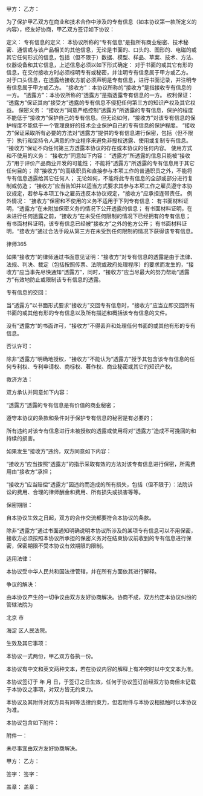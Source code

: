 
 甲方：
乙方： 


为了保护甲乙双方在商业和技术合作中涉及的专有信息（如本协议第一款所定义的内容），经友好协商，甲乙双方签订如下协议：


定义：
专有信息的定义：
本协议所称的“专有信息”是指所有商业秘密、技术秘密、通信或与该产品相关的其他信息，无论是书面的、口头的、图形的、电磁的或其它任何形式的信息，包括（但不限于）数据、模型、样品、草案、技术、方法、仪器设备和其它信息，上述信息必须以如下形式确定：
对于书面的或其它有形的信息，在交付接收方时必须标明专有或秘密，并注明专有信息属于甲方或乙方。
对于口头信息，在透露给接收方前必须声明是专有信息，进行书面记录，并注明专有信息属于甲方或乙方。
“接收方”：本协议所称的“接收方”是指接收专有信息的一方。
“透露方”：本协议所称的“透露方”是指透露专有信息的一方。
权利保证：
“透露方”保证其向“接受方”透露的专有信息不侵犯任何第三方的知识产权及其它权益。
保密义务：
“接收方”同意严格控制“透露方”所透露的专有信息，保护的程度不能低于“接收方”保护自己的专有信息。但无论如何，“接收方”对该专有信息的保护程度不能低于一个管理良好的技术企业保护自己的专有信息的保护程度。
“接收方”保证采取所有必要的方法对“透露方”提供的专有信息进行保密，包括（但不限于）执行和坚持令人满意的作业程序来避免非授权透露、使用或复制专有信息。
“接收方”保证不向任何第三方透露本协议的存在或本协议的任何内容。
使用方式和不使用的义务：
“接收方”同意如下内容：
“透露方”所透露的信息只能被“接收方”用于评价产品商业开发的可能性；
不能将“透露方”所透露的专有信息用于其它任何目的；
除“接收方”的高级职员和直接参与本项工作的普通职员之外，不能将专有信息透露给其它任何人；
无论如何，不能将此专有信息的全部或部分进行复制或仿造；
“接收方”应当告知并以适当方式要求其参与本项工作之雇员遵守本协议规定，若参与本项工作之雇员违反本协议规定，“接收方”应承担连带责任。
例外情况：
“接收方”保密和不使用的义务不适用于下列专有信息：
有书面材料证明，“透露方”在未附加保密义务的情况下公开透露的信息；
有书面材料证明，在未进行任何透露之前，“接收方”在未受任何限制的情况下已经拥有的专有信息；
有书面材料证明，该专有信息已经被“接收方”之外的他方公开；
有书面材料证明，“接收方”通过合法手段从第三方在未受到任何限制的情况下获得该专有信息。




 
律师365






如果“接收方”的律师通过书面意见证明：“接收方”对专有信息的透露是由于法律、法规、判决、裁定（包括按照传票、法院或政府处理程序）的要求而发生的，“接收方”应当事先尽快通知“透露方”，同时，“接收方”应当尽最大的努力帮助“透露方”有效地防止或限制该专有信息的透露。

专有信息的交回：

当“透露方”以书面形式要求“接收方”交回专有信息时，“接收方”应当立即交回所有书面的或其他有形的专有信息以及所有描述和概括该专有信息的文件。

没有“透露方”的书面许可，“接收方”不得丢弃和处理任何书面的或其他有形的专有信息。

否认许可：

除非“透露方”明确地授权，“接收方”不能认为“透露方”授予其包含该专有信息的任何专利权、专利申请权、商标权、著作权、商业秘密或其它的知识产权。

救济方法：

双方承认并同意如下内容：

“透露方”透露的专有信息是有价值的商业秘密；

遵守本协议的条款和条件对于保护专有信息的秘密是有必要的；

所有违约对该专有信息进行未被授权的透露或使用将对“透露方”造成不可挽回的和持续的损害。

如果发生“接收方”违约，双方同意如下内容：

“接收方”应当按照“透露方”的指示采取有效的方法对该专有信息进行保密，所需费用由“接收方”承担；

“接收方”应当赔偿“透露方”因违约而造成的所有损失，包括（但不限于）：法院诉讼的费用、合理的律师酬金和费用、所有损失或损害等等。

保密期限：

自本协议生效之日起，双方的合作交流都要符合本协议的条款。

除非“透露方”通过书面通知明确说明本协议所涉及的某项专有信息可以不用保密，接收方必须按照本协议所承担的保密义务对在结束协议前收到的专有信息进行保密，保密期限不受本协议有效期限的限制。

适用法律：

本协议受中华人民共和国法律管辖，并在所有方面依其进行解释。

争议的解决：

由本协议产生的一切争议由双方友好协商解决。协商不成，双方约定本协议纠纷的管辖法院为

北京
市

海淀
区人民法院。

生效及其它事项：

本协议一式两份，甲乙双方各执一份。

本协议有中文和英文两种文本，若在协议内容的解释上有冲突时以中文文本为准。

本协议签订于   年   月   日，于签订之日生效，任何于协议签订前经双方协商但未记载于本协议之事项，对双方皆无约束力。

本协议及其附件对双方具有同等法律约束力，但若附件与本协议相抵触时以本协议为准。

本协议包含如下附件：

附件一：                                                        

未尽事宜由双方友好协商解决。





甲方：             乙方： 


签字：          签字：


盖章：          盖章：

 


 

 
 
 
 
 
  


  
 

  


  


  
 
 
 
 

